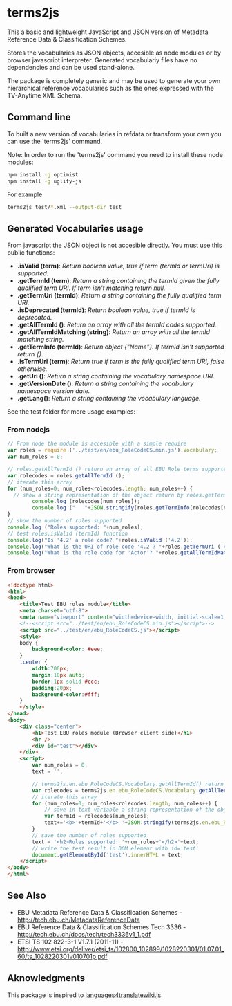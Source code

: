 terms2js
========

This a basic and lightweight JavaScript and JSON version of Metadata Reference Data & Classification Schemes.

Stores the vocabularies as JSON objects, accesible as node modules or by browser javascript interpreter. Generated vocabulariy files have no dependencies and can be used stand-alone.

The package is completely generic and may be used to generate your own hierarchical reference vocabularies such as the ones expressed with the TV-Anytime XML Schema.

Command line
------------

To built a new version of vocabularies in refdata or transform your own you can use the 'terms2js' command.

Note: In order to run the 'terms2js' command you need to install these node modules:

```sh
npm install -g optimist
npm install -g uglify-js
```

For example

```sh
terms2js test/*.xml --output-dir test
```

Generated Vocabularies usage
----------------------------

From javascript the JSON object is not accesible directly. You must use this public functions:

*  **<vocabulary>.isValid (term)**: *Return boolean value, true if term (termId or termUri) is supported.*
*  **<vocabulary>.getTermId (term)**: *Return a string containing the termId given the fully qualified term URI. If term isn't matching return null.*
*  **<vocabulary>.getTermUri (termId)**: *Return a string containing the fully qualified term URI.*
*  **<vocabulary>.isDeprecated (termId)**: *Return boolean value, true if termId is deprecated.*
*  **<vocabulary>.getAllTermId ()**: *Return an array with all the termId codes supported.*
*  **<vocabulary>.getAllTermIdMatching (string)**: *Return an array with all the termId matching string.*
*  **<vocabulary>.getTermInfo (termId)**: *Return object {"Name"}. If termId isn't supported return {}.*
*  **<vocabulary>.isTermUri (term)**: *Return true if term is the fully qualified term URI, false otherwise.*
*  **<vocabulary>.getUri ()**: *Return a string containing the vocabulary namespace URI.*
*  **<vocabulary>.getVersionDate ()**: *Return a string containing the vocabulary namespace version date.*
*  **<vocabulary>.getLang()**: *Return a string containing the vocabulary language.*

See the test folder for more usage examples:

### From nodejs

```js
// From node the module is accesible with a simple require
var roles = require ('../test/en/ebu_RoleCodeCS.min.js').Vocabulary;
var num_roles = 0;

// roles.getAllTermId () return an array of all EBU Role terms supported
var rolecodes = roles.getAllTermId ();
// iterate this array
for (num_roles=0; num_roles<rolecodes.length; num_roles++) {
  // show a string representation of the object return by roles.getTermInfo(termId)
        console.log (rolecodes[num_roles]);
        console.log ("   "+JSON.stringify(roles.getTermInfo(rolecodes[num_roles])));
}
// show the number of roles supported
console.log ("Roles supported: "+num_roles);
// test roles.isValid (termId) function
console.log("Is '4.2' a role code? "+roles.isValid ('4.2'));
console.log("What is the URI of role code '4.2'? "+roles.getTermUri ('4.2'));
console.log("What is the role code for 'Actor'? "+roles.getAllTermIdMatching ('Actor'));
```

### From browser

```html
<!doctype html>
<html>
<head>
    <title>Test EBU roles module</title>
    <meta charset="utf-8">
    <meta name="viewport" content="width=device-width, initial-scale=1, maximum-scale=1, user-scalable=0">
    <!--<script src="../test/en/ebu_RoleCodeCS.min.js"></script>-->
    <script src="../test/en/ebu_RoleCodeCS.js"></script>
    <style>
    body {
        background-color: #eee;
    }
    .center {
        width:700px;
        margin:10px auto;
        border:1px solid #ccc;
        padding:20px;
        background-color:#fff;
    }
    </style>
</head>
<body>
    <div class="center">
        <h1>Test EBU roles module (Browser client side)</h1>
        <hr />
        <div id="test"></div>
    </div>
    <script>
        var num_roles = 0,
        text = '';

        // terms2js.en.ebu_RoleCodeCS.Vocabulary.getAllTermId() return an array of all EBU Role terms supported
        var rolecodes = terms2js.en.ebu_RoleCodeCS.Vocabulary.getAllTermId();
        // iterate this array
        for (num_roles=0; num_roles<rolecodes.length; num_roles++) {
            // save in text variable a string representation of the object return by terms2js.en.ebu_RoleCodeCS.Vocabulary.getTermInfo(termId)
            var termId = rolecodes[num_roles];
            text+='<b>'+termId+'</b> '+JSON.stringify(terms2js.en.ebu_RoleCodeCS.Vocabulary.getTermInfo(termId))+'<br />';
        }
        // save the number of roles supported
        text = '<h2>Roles supported: '+num_roles+'</h2>'+text;
        // write the test result in DOM element with id='test'
        document.getElementById('test').innerHTML = text;
    </script>
</body>
</html>
```

See Also
--------

* EBU Metadata Reference Data & Classification Schemes - http://tech.ebu.ch/MetadataReferenceData
* EBU Reference Data & Classification Schemes Tech 3336 - http://tech.ebu.ch/docs/tech/tech3336v1_1.pdf
* ETSI TS 102 822-3-1 V1.7.1 (2011-11) - http://www.etsi.org/deliver/etsi_ts/102800_102899/1028220301/01.07.01_60/ts_1028220301v010701p.pdf

Aknowledgments
--------------

This package is inspired to [languages4translatewiki.js](https://github.com/joker-x/languages4translatewiki.git).
